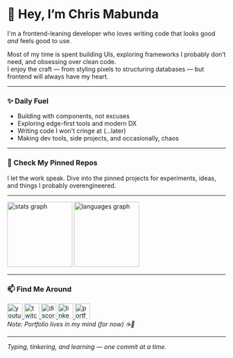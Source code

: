 # 👋 Hey, I’m Chris Mabunda

I'm a frontend-leaning developer who loves writing code that looks good *and* feels good to use.

Most of my time is spent building UIs, exploring frameworks I probably don’t need, and obsessing over clean code.  
I enjoy the craft — from styling pixels to structuring databases — but frontend will always have my heart.

---

### ✨ Daily Fuel

- Building with components, not excuses  
- Exploring edge-first tools and modern DX  
- Writing code I won't cringe at (…later)  
- Making dev tools, side projects, and occasionally, chaos

---

### 📌 Check My Pinned Repos

I let the work speak. Dive into the pinned projects for experiments, ideas, and things I probably overengineered.

---

<div align="left">
  <img src="https://github-readme-stats.vercel.app/api?username=chrisachoo&hide_title=false&hide_rank=false&show_icons=true&include_all_commits=true&count_private=true&disable_animations=false&theme=dracula&locale=en&hide_border=false" height="150" alt="stats graph"  />
  <img src="https://github-readme-stats.vercel.app/api/top-langs?username=chrisachoo&locale=en&hide_title=false&layout=compact&card_width=320&langs_count=5&theme=dracula&hide_border=false" height="150" alt="languages graph"  />
</div>

---

### 📫 Find Me Around

<div align="left">
  <a href="https://www.youtube.com/@gamedsbox" target="_blank">
    <img
      src="https://img.shields.io/static/v1?message=YouTube&logo=youtube&label=&color=FF0000&logoColor=white&labelColor=&style=for-the-badge"
      height="35" alt="youtube logo" />
  </a>
  <a href="https://www.twitch.tv/gamedsbox" target="_blank">
    <img
      src="https://img.shields.io/static/v1?message=Twitch&logo=twitch&label=&color=9146FF&logoColor=white&labelColor=&style=for-the-badge"
      height="35" alt="twitch logo" />
  </a>
  <a href="https://discordapp.com/users/chrismabunda#9911" target="_blank">
    <img
      src="https://img.shields.io/static/v1?message=Discord&logo=discord&label=&color=7289DA&logoColor=white&labelColor=&style=for-the-badge"
      height="35" alt="discord logo" />
  </a>
  <a href="https://www.linkedin.com/in/chris-mabunda-5811b919b/" target="_blank">
    <img
      src="https://img.shields.io/static/v1?message=LinkedIn&logo=linkedin&label=&color=0077B5&logoColor=white&labelColor=&style=for-the-badge"
      height="35" alt="linkedin logo" />
  </a>
  <a href="#" target="_blank">
    <img
      src="https://img.shields.io/static/v1?message=Portfolio&logo=github&label=&color=181717&logoColor=white&labelColor=&style=for-the-badge"
      height="35" alt="portfolio badge" />
  </a>
</div>

<div align="left">
  <em>Note: Portfolio lives in my mind (for now) ☕🚀</em>
</div>

---

*Typing, tinkering, and learning — one commit at a time.*
